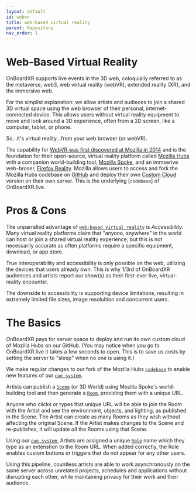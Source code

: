 ```yaml
---
layout: default
id: webvr
title: web-based virtual reality
parent: Repository
nav_order: 1
---
```


# Web-Based Virtual Reality
OnBoardXR supports live events in the 3D web, coloquially referred to as the metaverse, web3, web virtual reality (webVR), extended reality (XR), and the immersive web. 

For the simplist explanation: we allow artists and audieces to join a shared 3D virtual space using the web browser of their personal, internet-connected device. This allows users without virtual reality equipment to move and look around a 3D experience, often from a 2D screen, like a computer, tablet, or phone. 

So...it's virtual reality...from your web browser (or webVR). 

The capability for [WebVR was first discovered at Mozilla in 2014](https://en.wikipedia.org/wiki/WebXR) and is the foundation for their open-source, virtual reality platform called [Mozilla Hubs](https://hubs.mozilla.com/docs/welcome.html) with a companion world-building tool, [Mozilla Spoke](https://hubs.mozilla.com/spoke), and an immserive web-broser, [Firefox Reality](https://mixedreality.mozilla.org/firefox-reality/). Mozilla allows users to access and fork the Mozilla Hubs codebase on [GitHub](https://github.com/mozilla/hubs) and deploy their own [Custom Cloud]((https://hubs.mozilla.com/docs/hubs-cloud-custom-clients.html)) version on their own server. This is the underlying [`codebase`] of OnBoardXR.live.

# Pros & Cons
The unparralled advantage of [`web-based virtual reality`]() is *Accessibility*. Many virtual reality platforms claim that "anyone, anywhere" in the world can host or join a shared virtual reality experience, but this is not necessarily accurate as often platforms require a specific equipment, download, or app store. 

True interoperability and accessibility is only possible on the web, utilizing the devices that users already own. This is why  1/3rd of OnBoardXR audiences and artists report our show(s) as their first-ever live, virtual-reality encounter. 

The downside to accessibility is supporting device limitations, resulting in extremely limited file sizes, image resolultion and concurrent users. 

# The Basics
OnBoardXR pays for server space to deploy and run its own custom cloud of Mozilla Hubs on our GitHub. (You may notice when you go to OnBoardXR.live it takes a few seconds to open. This is to save us costs by setting the server to "sleep" when no one is using it.)

We make regular changes to our fork of the Mozilla Hubs [`codebase`]() to enable new features of our [`cue system`](./cue-system.md). 

Artists can publish a [`Scene`]() (or 3D World) using Mozilla Spoke's world-building tool and then generate a [`Room`](./glossary-role.md), providing them with a unique URL. 

Anyone who clicks or types that unique URL will be able to join the Room with the Artist and see the environment, objects, and lighting, as published in the Scene. The Artist can create as many Rooms as they wish without affecting the original Scene. If the Artist makes changes to the Scene and re-publishes, it will update *all* the Rooms using that Scene. 

Using our [`cue system`](./cue-system.md), Artists are assigned a unique [`Role`](./glossary-role.md) name which they type as an extenstion to the Room URL. When added correctly, the Role enables custom buttons or triggers that do not appear for any other users. 

Using this pipeline, countless artists are able to work asynchronously on the same server across unrelated projects, schedules and applications without disrupting each other, while maintaining privacy for their work and their audience. 

